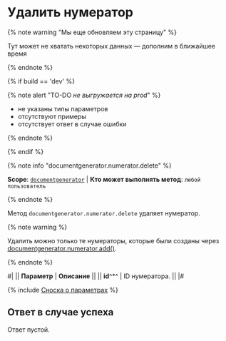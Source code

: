 # Удалить нумератор

{% note warning "Мы еще обновляем эту страницу" %}

Тут может не хватать некоторых данных — дополним в ближайшее время

{% endnote %}

{% if build == 'dev' %}

{% note alert "TO-DO _не выгружается на prod_" %}

- не указаны типы параметров
- отсутствуют примеры
- отсутствует ответ в случае ошибки

{% endnote %}

{% endif %}

{% note info "documentgenerator.numerator.delete" %}

**Scope**: [`documentgenerator`](../../scopes/permissions.md) | **Кто может выполнять метод**: `любой пользователь`

{% endnote %}

Метод `documentgenerator.numerator.delete` удаляет нумератор.

{% note warning %}

Удалить можно только те нумераторы, которые были созданы через [documentgenerator.numerator.add()](./index.md).

{% endnote %}

#|
|| **Параметр** | **Описание** ||
|| **id**^*^ | ID нумератора. ||
|#

{% include [Сноска о параметрах](../../../_includes/required.md) %} 

## Ответ в случае успеха

Ответ пустой.